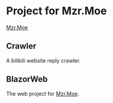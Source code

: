 # Project for Mzr.Moe
[Mzr.Moe](https://mzr.moe)

## Crawler
A bilibili website reply crawler.

## BlazorWeb
The web project for [Mzr.Moe](https://mzr.moe).